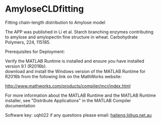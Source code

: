 # AmyloseCLDfitting
Fitting chain-length distribution to Amylose model

The APP was published in Li et al. Starch branching enzymes contributing to amylose and amylopectin fine structure in wheat. Carbohydrate Polymers, 224, 115185.

Prerequisites for Deployment:

Verify the MATLAB Runtime is installed and ensure you have installed version 9.1 (R2016b).  
download and install the Windows version of the MATLAB Runtime for R2016b from the following link on the MathWorks website:

http://www.mathworks.com/products/compiler/mcr/index.html

For more information about the MATLAB Runtime and the MATLAB Runtime installer, see "Distribute Applications" in the MATLAB Compiler documentation

Software key: uqhli22
if any questions please email: haiteng.li@uq.net.au
